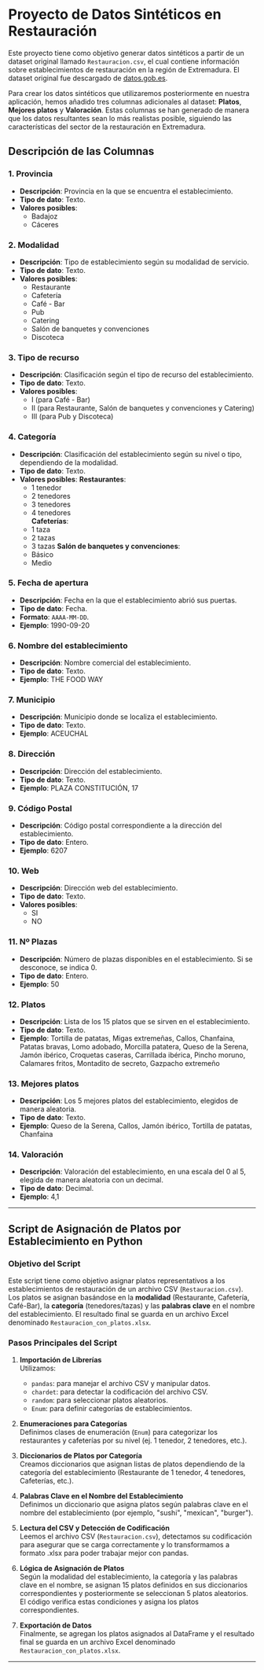 # Proyecto de Datos Sintéticos en Restauración

Este proyecto tiene como objetivo generar datos sintéticos a partir de un dataset original llamado `Restauracion.csv`, el cual contiene información sobre establecimientos de restauración en la región de Extremadura. El dataset original fue descargado de [datos.gob.es](https://datos.gob.es/es/catalogo/a11002926-establecimientos-de-restauracion-en-extremadura).

Para crear los datos sintéticos que utilizaremos posteriormente en nuestra aplicación, hemos añadido tres columnas adicionales al dataset: **Platos**, **Mejores platos** y **Valoración**. Estas columnas se han generado de manera que los datos resultantes sean lo más realistas posible, siguiendo las características del sector de la restauración en Extremadura.

## Descripción de las Columnas

### 1. **Provincia**
- **Descripción**: Provincia en la que se encuentra el establecimiento.
- **Tipo de dato**: Texto.
- **Valores posibles**:
  - Badajoz
  - Cáceres

### 2. **Modalidad**
- **Descripción**: Tipo de establecimiento según su modalidad de servicio.
- **Tipo de dato**: Texto.
- **Valores posibles**:
  - Restaurante
  - Cafetería
  - Café - Bar
  - Pub
  - Catering
  - Salón de banquetes y convenciones
  - Discoteca

### 3. **Tipo de recurso**
- **Descripción**: Clasificación según el tipo de recurso del establecimiento.
- **Tipo de dato**: Texto.
- **Valores posibles**:
  - I (para Café - Bar)
  - II (para Restaurante, Salón de banquetes y convenciones y Catering)
  - III (para Pub y Discoteca)

### 4. **Categoría**
- **Descripción**: Clasificación del establecimiento según su nivel o tipo, dependiendo de la modalidad.
- **Tipo de dato**: Texto.
- **Valores posibles**:
  **Restaurantes**:
  - 1 tenedor
  - 2 tenedores
  - 3 tenedores
  - 4 tenedores  
  **Cafeterías**:
  - 1 taza
  - 2 tazas
  - 3 tazas
  **Salón de banquetes y convenciones**:
  - Básico
  - Medio

### 5. **Fecha de apertura**
- **Descripción**: Fecha en la que el establecimiento abrió sus puertas.
- **Tipo de dato**: Fecha.
- **Formato**: `AAAA-MM-DD`.
- **Ejemplo**: 1990-09-20

### 6. **Nombre del establecimiento**
- **Descripción**: Nombre comercial del establecimiento.
- **Tipo de dato**: Texto.
- **Ejemplo**: THE FOOD WAY

### 7. **Municipio**
- **Descripción**: Municipio donde se localiza el establecimiento.
- **Tipo de dato**: Texto.
- **Ejemplo**: ACEUCHAL

### 8. **Dirección**
- **Descripción**: Dirección del establecimiento.
- **Tipo de dato**: Texto.
- **Ejemplo**: PLAZA CONSTITUCIÓN, 17

### 9. **Código Postal**
- **Descripción**: Código postal correspondiente a la dirección del establecimiento.
- **Tipo de dato**: Entero.
- **Ejemplo**: 6207

### 10. **Web**
- **Descripción**: Dirección web del establecimiento.
- **Tipo de dato**: Texto.
- **Valores posibles**:
  - SI
  - NO

### 11. **Nº Plazas**
- **Descripción**: Número de plazas disponibles en el establecimiento. Si se desconoce, se indica 0.
- **Tipo de dato**: Entero.
- **Ejemplo**: 50

### 12. **Platos**
- **Descripción**: Lista de los 15 platos que se sirven en el establecimiento.
- **Tipo de dato**: Texto.
- **Ejemplo**: Tortilla de patatas, Migas extremeñas, Callos, Chanfaina, Patatas bravas, Lomo adobado, Morcilla patatera, Queso de la Serena, Jamón ibérico, Croquetas caseras, Carrillada ibérica, Pincho moruno, Calamares fritos, Montadito de secreto, Gazpacho extremeño

### 13. **Mejores platos**
- **Descripción**: Los 5 mejores platos del establecimiento, elegidos de manera aleatoria.
- **Tipo de dato**: Texto.
- **Ejemplo**: Queso de la Serena, Callos, Jamón ibérico, Tortilla de patatas, Chanfaina

### 14. **Valoración**
- **Descripción**: Valoración del establecimiento, en una escala del 0 al 5, elegida de manera aleatoria con un decimal.
- **Tipo de dato**: Decimal.
- **Ejemplo**: 4,1

---

## Script de Asignación de Platos por Establecimiento en Python

### Objetivo del Script
Este script tiene como objetivo asignar platos representativos a los establecimientos de restauración de un archivo CSV (`Restauracion.csv`). Los platos se asignan basándose en la **modalidad** (Restaurante, Cafetería, Café-Bar), la **categoría** (tenedores/tazas) y las **palabras clave** en el nombre del establecimiento. El resultado final se guarda en un archivo Excel denominado `Restauracion_con_platos.xlsx`.

### Pasos Principales del Script

1. **Importación de Librerías**  
   Utilizamos:
   - `pandas`: para manejar el archivo CSV y manipular datos.
   - `chardet`: para detectar la codificación del archivo CSV.
   - `random`: para seleccionar platos aleatorios.
   - `Enum`: para definir categorías de establecimientos.

2. **Enumeraciones para Categorías**  
   Definimos clases de enumeración (`Enum`) para categorizar los restaurantes y cafeterías por su nivel (ej. 1 tenedor, 2 tenedores, etc.).

3. **Diccionarios de Platos por Categoría**  
   Creamos diccionarios que asignan listas de platos dependiendo de la categoría del establecimiento (Restaurante de 1 tenedor, 4 tenedores, Cafeterías, etc.).

4. **Palabras Clave en el Nombre del Establecimiento**  
   Definimos un diccionario que asigna platos según palabras clave en el nombre del establecimiento (por ejemplo, "sushi", "mexican", "burger").

5. **Lectura del CSV y Detección de Codificación**  
   Leemos el archivo CSV (`Restauracion.csv`), detectamos su codificación para asegurar que se carga correctamente y lo transformamos a formato .xlsx para poder trabajar mejor con pandas.

6. **Lógica de Asignación de Platos**  
   Según la modalidad del establecimiento, la categoría y las palabras clave en el nombre, se asignan 15 platos definidos en sus diccionarios correspondientes y posteriormente se seleccionan 5 platos aleatorios. El código verifica estas condiciones y asigna los platos correspondientes.

7. **Exportación de Datos**  
   Finalmente, se agregan los platos asignados al DataFrame y el resultado final se guarda en un archivo Excel denominado `Restauracion_con_platos.xlsx`.

---
